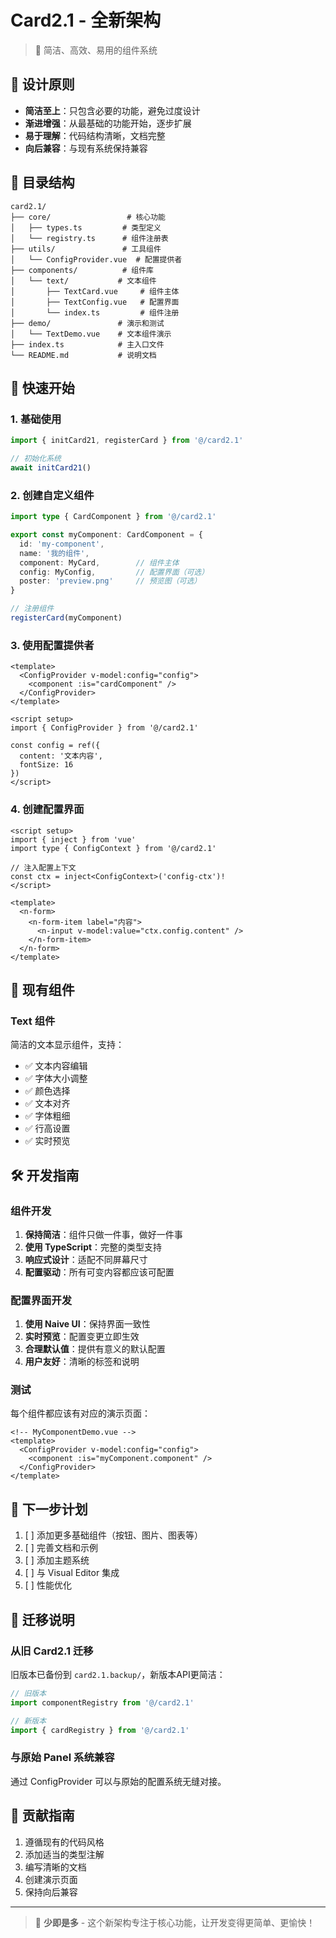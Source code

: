 # Card2.1 - 全新架构

> 🎯 简洁、高效、易用的组件系统

## 🌟 设计原则

- **简洁至上**：只包含必要的功能，避免过度设计
- **渐进增强**：从最基础的功能开始，逐步扩展
- **易于理解**：代码结构清晰，文档完整
- **向后兼容**：与现有系统保持兼容

## 📁 目录结构

```
card2.1/
├── core/                 # 核心功能
│   ├── types.ts         # 类型定义
│   └── registry.ts      # 组件注册表
├── utils/               # 工具组件
│   └── ConfigProvider.vue  # 配置提供者
├── components/          # 组件库
│   └── text/           # 文本组件
│       ├── TextCard.vue     # 组件主体
│       ├── TextConfig.vue   # 配置界面
│       └── index.ts         # 组件注册
├── demo/               # 演示和测试
│   └── TextDemo.vue    # 文本组件演示
├── index.ts            # 主入口文件
└── README.md           # 说明文档
```

## 🚀 快速开始

### 1. 基础使用

```typescript
import { initCard21, registerCard } from '@/card2.1'

// 初始化系统
await initCard21()
```

### 2. 创建自定义组件

```typescript
import type { CardComponent } from '@/card2.1'

export const myComponent: CardComponent = {
  id: 'my-component',
  name: '我的组件',
  component: MyCard,        // 组件主体
  config: MyConfig,         // 配置界面（可选）
  poster: 'preview.png'     // 预览图（可选）
}

// 注册组件
registerCard(myComponent)
```

### 3. 使用配置提供者

```vue
<template>
  <ConfigProvider v-model:config="config">
    <component :is="cardComponent" />
  </ConfigProvider>
</template>

<script setup>
import { ConfigProvider } from '@/card2.1'

const config = ref({
  content: '文本内容',
  fontSize: 16
})
</script>
```

### 4. 创建配置界面

```vue
<script setup>
import { inject } from 'vue'
import type { ConfigContext } from '@/card2.1'

// 注入配置上下文
const ctx = inject<ConfigContext>('config-ctx')!
</script>

<template>
  <n-form>
    <n-form-item label="内容">
      <n-input v-model:value="ctx.config.content" />
    </n-form-item>
  </n-form>
</template>
```

## 🎨 现有组件

### Text 组件

简洁的文本显示组件，支持：

- ✅ 文本内容编辑
- ✅ 字体大小调整
- ✅ 颜色选择
- ✅ 文本对齐
- ✅ 字体粗细
- ✅ 行高设置
- ✅ 实时预览

## 🛠️ 开发指南

### 组件开发

1. **保持简洁**：组件只做一件事，做好一件事
2. **使用 TypeScript**：完整的类型支持
3. **响应式设计**：适配不同屏幕尺寸
4. **配置驱动**：所有可变内容都应该可配置

### 配置界面开发

1. **使用 Naive UI**：保持界面一致性
2. **实时预览**：配置变更立即生效
3. **合理默认值**：提供有意义的默认配置
4. **用户友好**：清晰的标签和说明

### 测试

每个组件都应该有对应的演示页面：

```vue
<!-- MyComponentDemo.vue -->
<template>
  <ConfigProvider v-model:config="config">
    <component :is="myComponent.component" />
  </ConfigProvider>
</template>
```

## 🎯 下一步计划

1. [ ] 添加更多基础组件（按钮、图片、图表等）
2. [ ] 完善文档和示例
3. [ ] 添加主题系统
4. [ ] 与 Visual Editor 集成
5. [ ] 性能优化

## 🔄 迁移说明

### 从旧 Card2.1 迁移

旧版本已备份到 `card2.1.backup/`，新版本API更简洁：

```typescript
// 旧版本
import componentRegistry from '@/card2.1'

// 新版本
import { cardRegistry } from '@/card2.1'
```

### 与原始 Panel 系统兼容

通过 ConfigProvider 可以与原始的配置系统无缝对接。

## 📝 贡献指南

1. 遵循现有的代码风格
2. 添加适当的类型注解
3. 编写清晰的文档
4. 创建演示页面
5. 保持向后兼容

---

> 🎉 **少即是多** - 这个新架构专注于核心功能，让开发变得更简单、更愉快！
